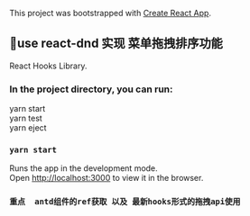 This project was bootstrapped with [Create React App](https://github.com/facebook/create-react-app).

## 🔨use react-dnd 实现 菜单拖拽排序功能
React Hooks Library.

### In the project directory, you can run:
yarn start<br />
yarn test<br />
yarn eject

### `yarn start`
Runs the app in the development mode.<br />
Open [http://localhost:3000](http://localhost:3000) to view it in the browser.

### `重点  antd组件的ref获取 以及 最新hooks形式的拖拽api使用`
